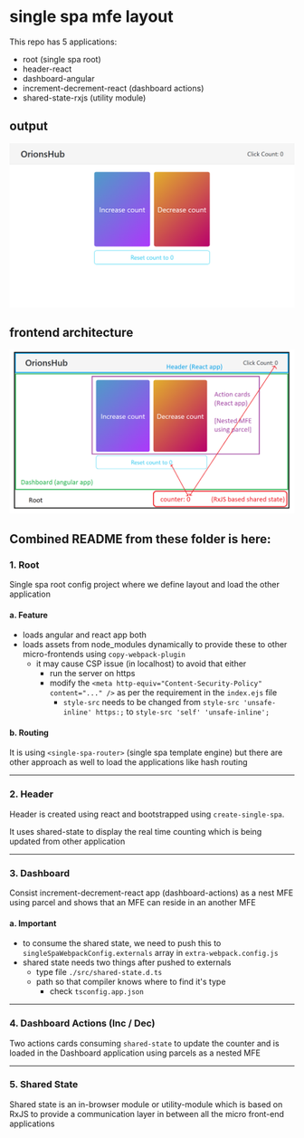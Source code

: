 # single spa mfe layout

This repo has 5 applications:

- root (single spa root)
- header-react
- dashboard-angular
- increment-decrement-react (dashboard actions)
- shared-state-rxjs (utility module)

## output

![rendered output](./assets/mfe.png)

## frontend architecture

![rendered output](./assets/mfe-arch.png)

## Combined README from these folder is here:

### 1. Root

Single spa root config project where we define layout and load the other application

#### a. Feature

- loads angular and react app both
- loads assets from node_modules dynamically to provide these to other micro-frontends using `copy-webpack-plugin`
  - it may cause CSP issue (in localhost) to avoid that either
    - run the server on https
    - modify the `<meta http-equiv="Content-Security-Policy" content="..." />` as per the requirement in the `index.ejs` file
      - `style-src` needs to be changed from `style-src 'unsafe-inline' https:;` to `style-src 'self' 'unsafe-inline';`

#### b. Routing

It is using `<single-spa-router>` (single spa template engine) but there are other approach as well to load the applications like hash routing

<hr />

### 2. Header

Header is created using react and bootstrapped using `create-single-spa`.

It uses shared-state to display the real time counting which is being updated from other application

<hr />

### 3. Dashboard

Consist increment-decrement-react app (dashboard-actions) as a nest MFE using parcel and shows that an MFE can reside in an another MFE

#### a. Important

- to consume the shared state, we need to push this to `singleSpaWebpackConfig.externals` array in `extra-webpack.config.js`
- shared state needs two things after pushed to externals
  - type file `./src/shared-state.d.ts`
  - path so that compiler knows where to find it's type
    - check `tsconfig.app.json`

<hr />

### 4. Dashboard Actions (Inc / Dec)

Two actions cards consuming `shared-state` to update the counter and is loaded in the Dashboard application using parcels as a nested MFE

<hr />

### 5. Shared State

Shared state is an in-browser module or utility-module which is based on RxJS to provide a communication layer in between all the micro front-end applications
